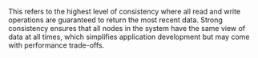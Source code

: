 This refers to the highest level of consistency where all read and write operations are guaranteed to return the most recent data. Strong consistency ensures that all nodes in the system have the same view of data at all times, which simplifies application development but may come with performance trade-offs.